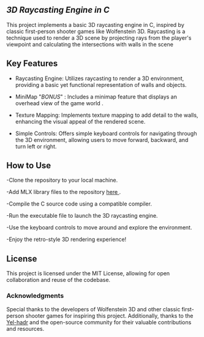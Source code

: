 
## _3D Raycasting Engine in C_



This project implements a basic 3D raycasting engine in C, inspired by classic first-person shooter games like Wolfenstein 3D. Raycasting is a technique used to render a 3D scene by projecting rays from the player's viewpoint and calculating the intersections with walls in the scene

## Key Features

- Raycasting Engine: Utilizes raycasting to render a 3D environment, providing a basic yet functional representation of walls and objects.

- MiniMap "_BONUS_" : Includes a minimap feature that displays an overhead view of the game world .

- Texture Mapping: Implements texture mapping to add detail to the walls, enhancing the visual appeal of the rendered scene.
- Simple Controls: Offers simple keyboard controls for navigating through the 3D environment, allowing users to move forward, backward, and turn left or right.

## How to Use


-Clone the repository to your local machine.

-Add MLX library files to the repository [here ](https://github.com/codam-coding-college/MLX42).

-Compile the C source code using a compatible compiler.

-Run the executable file to launch the 3D raycasting engine.

-Use the keyboard controls to move around and explore the environment.

-Enjoy the retro-style 3D rendering experience!


## License
This project is licensed under the MIT License, allowing for open collaboration and reuse of the codebase.

### Acknowledgments
Special thanks to the developers of Wolfenstein 3D and other classic first-person shooter games for inspiring this project. Additionally, thanks to the [Yel-hadr](https://github.com/yel-hadr)  and the open-source community for their valuable contributions and resources.



